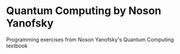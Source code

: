 # Quantum Computing by Noson Yanofsky
Programming exercises from Noson Yanofsky's Quantum Computing textbook
